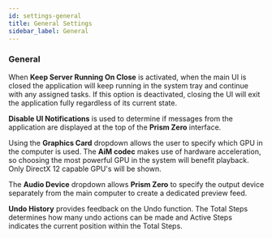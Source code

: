 ```yaml
---
id: settings-general
title: General Settings
sidebar_label: General
---
```


### General

When **Keep Server Running On Close** is activated, when the main UI is closed the application will keep running in the system tray and continue with any assigned tasks. If this option is deactivated, closing the UI will exit the application fully regardless of its current state.

**Disable UI Notifications** is used to determine if messages from the application are displayed at the top of the **Prism Zero** interface.

Using the **Graphics Card** dropdown allows the user to specify which GPU in the computer is used. The **AiM codec** makes use of hardware acceleration, so choosing the most powerful GPU in the system will benefit playback. Only DirectX 12 capable GPU's will be shown.

The **Audio Device** dropdown allows **Prism Zero** to specify the output device separately from the main computer to create a dedicated preview feed.

**Undo History** provides feedback on the Undo function. The Total Steps determines how many undo actions can be made and Active Steps indicates the current position within the Total Steps.
